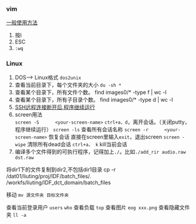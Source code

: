 
### vim
[一般使用方法](http://hpc.whu.edu.cn/info/1035/1027.htm)
1. 按i
2. ESC
3. `:wq`

### Linux
1. DOS--> Linux格式
`dos2unix`
2. 查看当前目录下，每个文件夹的大小
` du -sh * `
3. 查看某个目录下，所有文件个数。
find images0/* -type f | wc -l
4. 查看某个目录下，所有子目录个数。
find images0/* -type d | wc -l
5. [SSH远程连接断开后,程序继续运行](https://www.cnblogs.com/gotodsp/p/6375005.html)
5. screen用法    
    `screen -S      <your-screen-name>`
    `ctrl+a，d`，离开会话。（关闭putty，程序继续运行）
    `screen -ls`       查看所有会话名称
    `screen -r      <your-screen-name>`  恢复会话
    直接在screen里输入`exit`，退出screen
    `screen -wipe`   清除所有dead会话
    `ctrl+a， k`     kill当前会话
6. 编译多个文件得到的可执行程序，记得加上`./`。比如`./add_rir audio.raw dst.raw`

将dir1下的文件复制到dir2,不包括dir1目录
cp -r /dat01/liuting/proj/IDF/batch_files/.   /workfs/liuting/IDF_dct_domain/batch_files


移动
`mv 源文件夹 目标文件夹`

查看当前登录用户
`users`
`who`
查看负载
`top`
查看图片
`eog xxx.png`
查看隐藏文件夹
`ll -a`